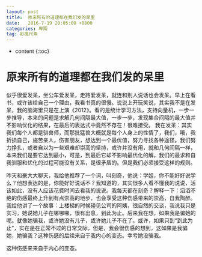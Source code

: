 ```yaml
---
layout: post
title:  原来所有的道理都在我们发的呆里
date:   2016-7-19 20:05:00 +0800
categories: 卑陬
tag: 彩笺尺素
---
```


* content
{:toc}


原来所有的道理都在我们发的呆里
====================================

似乎很爱发呆，坐公车爱发呆，走路爱发呆，就连和别人说话也会发呆。早上在看书，或许该给自己一个理由，我看书真的很慢。说说上开玩笑说，其实我不是在发呆，我的脑海里只是在上演《2012》。看的是统计学习方法，支持向量机，一步一步推导，本来的问题是求解几何间隔最大值，一步一步，发现集合间隔的最大值并不影响优化的结果，在最后的表达式中竟然不存在！很难接受。 我在发呆：其实我们每个人都是驯兽师，而那批猛兽大概就是每个人身上的性情了，我们，哦，我折损自己，施苦亲人，伤害朋友，想达到一个最优值，努力寻找各种途径。我们努力挣扎，或者自以为一些艰难却崇高的坚持，或许并没有用，就和几何间隔一样，本来我们是要它达到最小，可是，到最后它却不影响最优化的解，我们的最求和自我驯服和优化的过程可能没有关系，是很矛盾的。但是我们必须接受这样的规则。

昨天和豪大大聊天，我给他推荐了一个词，叫刻奇，他说：学姐，你不能好好说学么？他想表达的是，你能好好说话不？我知道的，其实很多人看不懂我的说说，活该如此，没有人应该花费时间去看我的说说。我每天都在刻奇？解释一下：滔滔不绝的伤感最终上升到有点崇高的地步，也会享受这种伤感带来的崇高，自我陶醉。我给他讲了一个故事：上楼梯的时候碰见公司的阿姨，很自然的交谈，我说我只是实习，她说她儿子在哪哪哪，很有出息，到此为止。后来我在想，如果我是骗她的呢。就像她骗我，或许她没有儿子，或许她儿子不在了。或许，如果只到“到此为止”，实在是在正常不过的日常交际，但是，我会很伤感的想到，这如果是我骗她，她骗我？这种伤感的后续来自于我内心的变态。幸亏她没骗我。

这种伤感来来自于内心的变态。